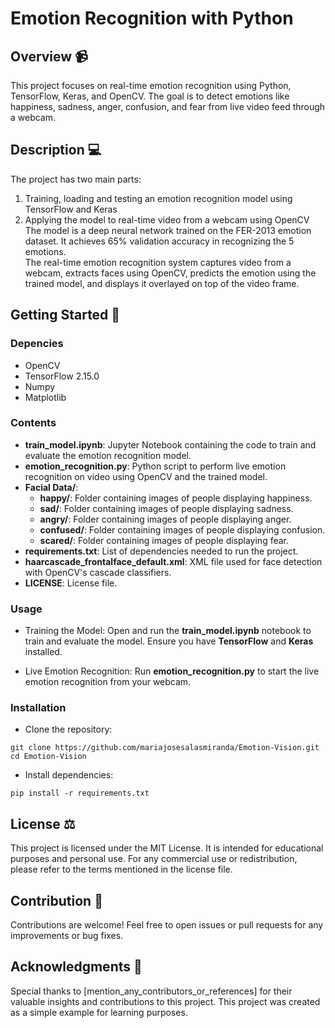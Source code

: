 # Emotion Recognition with Python
## Overview 📹
This project focuses on real-time emotion recognition using Python, TensorFlow, Keras, and OpenCV. The goal is to detect emotions like happiness, sadness, anger,
confusion, and fear from live video feed through a webcam. 

## Description 💻
The project has two main parts:
1. Training, loading and testing an emotion recognition model using TensorFlow and Keras
2. Applying the model to real-time video from a webcam using OpenCV \
The model is a deep neural network trained on the FER-2013 emotion dataset. It achieves 65% validation accuracy in recognizing the 5 emotions. \
The real-time emotion recognition system captures video from a webcam, extracts faces using OpenCV, predicts the emotion using the trained model, and displays it
overlayed on top of the video frame. 

## Getting Started 🚀
### Depencies
- OpenCV
- TensorFlow 2.15.0
- Numpy
- Matplotlib

### Contents
- **train_model.ipynb**: Jupyter Notebook containing the code to train and evaluate the emotion recognition model.
- **emotion_recognition.py**: Python script to perform live emotion recognition on video using OpenCV and the trained model.
- **Facial Data/**:
  - **happy/**: Folder containing images of people displaying happiness.
  - **sad/**: Folder containing images of people displaying sadness.
  - **angry/**: Folder containing images of people displaying anger.
  - **confused/**: Folder containing images of people displaying confusion.
  - **scared/**: Folder containing images of people displaying fear.
- **requirements.txt**: List of dependencies needed to run the project.
- **haarcascade_frontalface_default.xml**: XML file used for face detection with OpenCV's cascade classifiers.
- **LICENSE**: License file.

### Usage
- Training the Model:
Open and run the **train_model.ipynb** notebook to train and evaluate the model. Ensure you have **TensorFlow** and **Keras** installed.

- Live Emotion Recognition:
Run **emotion_recognition.py** to start the live emotion recognition from your webcam.

### Installation
- Clone the repository:
```
git clone https://github.com/mariajosesalasmiranda/Emotion-Vision.git
cd Emotion-Vision
```
- Install dependencies:
```
pip install -r requirements.txt
```
## License ⚖️
This project is licensed under the MIT License. It is intended for educational purposes and personal use. For any commercial use or redistribution, please refer to the terms mentioned in the license file.

## Contribution 🤝
Contributions are welcome! Feel free to open issues or pull requests for any improvements or bug fixes. 

## Acknowledgments 📄
Special thanks to [mention_any_contributors_or_references] for their valuable insights and contributions to this project.
This project was created as a simple example for learning purposes.
